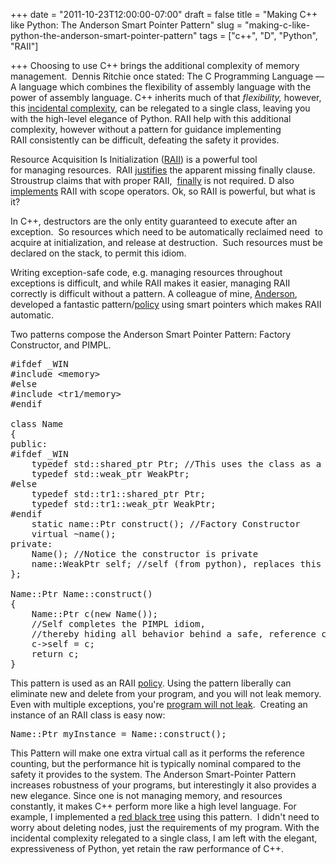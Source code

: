 +++
date = "2011-10-23T12:00:00-07:00"
draft = false
title = "Making C++ like Python: The Anderson Smart Pointer Pattern"
slug = "making-c-like-python-the-anderson-smart-pointer-pattern"
tags = ["c++", "D", "Python", "RAII"]

+++
Choosing to use C++ brings the additional complexity of memory management.  Dennis Ritchie once stated: The C Programming Language — A language which combines the flexibility of assembly language with the power of assembly language. C++ inherits much of that <em>flexibility, </em>however, this <a href="http://www.infoq.com/presentations/Are-We-There-Yet-Rich-Hickey">incidental complexity</a>, can be relegated to a single class, leaving you with the high-level elegance of Python. RAII help with this additional complexity, however without a pattern for guidance implementing RAII consistently can be difficult, defeating the safety it provides.

<!--more-->

Resource Acquisition Is Initialization (<a href="http://en.wikipedia.org/wiki/Resource_Acquisition_Is_Initialization">RAII</a>) is a powerful tool for managing resources.  RAII <a href="http://www.research.att.com/~bs/bs_faq2.html#finally">justifies</a> the apparent missing finally clause. Stroustrup claims that with proper RAII,  <a href="http://www.research.att.com/~bs/bs_faq2.html#finally">finally</a> is not required. D also <a href="http://www.d-programming-language.org/exception-safe.html">implements</a> RAII with scope operators. Ok, so RAII is powerful, but what is it?

In C++, destructors are the only entity guaranteed to execute after an exception.  So resources which need to be automatically reclaimed need  to acquire at initialization, and release at destruction.  Such resources must be declared on the stack, to permit this idiom.

Writing exception-safe code, e.g. managing resources throughout exceptions is difficult, and while RAII makes it easier, managing RAII correctly is difficult without a pattern. A colleague of mine, <a href="http://www.chrisanderman.com/">Anderson</a>, developed a fantastic pattern/<a href="http://erdani.com/publications/cuj-2005-12.pdf">policy</a> using smart pointers which makes RAII automatic.

Two patterns compose the Anderson Smart Pointer Pattern: Factory Constructor, and PIMPL.
<pre lang="cpp" escaped="true">#ifdef _WIN
#include &lt;memory&gt;
#else
#include &lt;tr1/memory&gt;
#endif

class Name
{
public:
#ifdef _WIN
    typedef std::shared_ptr Ptr; //This uses the class as a namespace.
    typedef std::weak_ptr WeakPtr;
#else
    typedef std::tr1::shared_ptr Ptr;
    typedef std::tr1::weak_ptr WeakPtr;
#endif
    static name::Ptr construct(); //Factory Constructor
    virtual ~name();
private:
    Name(); //Notice the constructor is private
    name::WeakPtr self; //self (from python), replaces this
};

Name::Ptr Name::construct()
{
    Name::Ptr c(new Name());
    //Self completes the PIMPL idiom,
    //thereby hiding all behavior behind a safe, reference counted wall
    c-&gt;self = c;
    return c;
}</pre>
<div>This pattern is used as an RAII <a href="http://erdani.com/publications/cuj-2005-12.pdf">policy</a>. Using the pattern liberally can eliminate new and delete from your program, and you will not leak memory. Even with multiple exceptions, you're <a href="https://bitbucket.org/jwright/cse310-red-black-tree/overview">program will not leak</a>.  Creating an instance of an RAII class is easy now:</div>
<pre lang="cpp" escaped="true">Name::Ptr myInstance = Name::construct();</pre>
<div>This Pattern will make one extra virtual call as it performs the reference counting, but the performance hit is typically nominal compared to the safety it provides to the system. The Anderson Smart-Pointer Pattern increases robustness of your programs, but interestingly it also provides a new elegance. Since one is not managing memory, and resources constantly, it makes C++ perform more like a high level language. For example, I implemented a <a href="https://bitbucket.org/jwright/cse310-red-black-tree/src/d787e75b724a/BaseCode/RedBlackTree.cpp#cl-137">red black tree</a> using this pattern.  I didn't need to worry about deleting nodes, just the requirements of my program. With the incidental complexity relegated to a single class, I am left with the elegant, expressiveness of Python, yet retain the raw performance of C++.</div><!--{NETBLOG_EXPORT} MTA0MTgz -->
